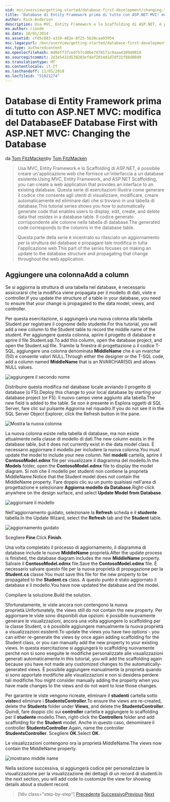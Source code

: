 ```yaml
---
uid: mvc/overview/getting-started/database-first-development/changing-the-database
title: 'Database di Entity Framework prima di tutto con ASP.NET MVC: modifica del Database | Microsoft Docs'
author: Rick-Anderson
description: Usa MVC, Entity Framework e lo Scaffolding di ASP.NET, è possibile creare un'applicazione web che fornisce un'interfaccia a un database esistente. Questa esercitazione seri...
ms.author: riande
ms.date: 10/01/2014
ms.assetid: cfd5c083-a319-482e-8f25-5b38caa93954
msc.legacyurl: /mvc/overview/getting-started/database-first-development/changing-the-database
msc.type: authoredcontent
ms.openlocfilehash: 8d0eff37ced757cd8be74f8171c9aaa430940010
ms.sourcegitcommit: 2d3e5422d530203efdaf2014d1d7df31f88d08d0
ms.translationtype: MT
ms.contentlocale: it-IT
ms.lasthandoff: 11/05/2018
ms.locfileid: "51021274"
---
```

<a name="ef-database-first-with-aspnet-mvc-changing-the-database"></a><span data-ttu-id="33c48-104">Database di Entity Framework prima di tutto con ASP.NET MVC: modifica del Database</span><span class="sxs-lookup"><span data-stu-id="33c48-104">EF Database First with ASP.NET MVC: Changing the Database</span></span>
====================
<span data-ttu-id="33c48-105">da [Tom FitzMacken](https://github.com/tfitzmac)</span><span class="sxs-lookup"><span data-stu-id="33c48-105">by [Tom FitzMacken](https://github.com/tfitzmac)</span></span>

> <span data-ttu-id="33c48-106">Usa MVC, Entity Framework e lo Scaffolding di ASP.NET, è possibile creare un'applicazione web che fornisce un'interfaccia a un database esistente.</span><span class="sxs-lookup"><span data-stu-id="33c48-106">Using MVC, Entity Framework, and ASP.NET Scaffolding, you can create a web application that provides an interface to an existing database.</span></span> <span data-ttu-id="33c48-107">Questa serie di esercitazioni illustra come generare il codice che consente agli utenti di visualizzare, modificare, creare automaticamente ed eliminare dati che si trovano in una tabella di database.</span><span class="sxs-lookup"><span data-stu-id="33c48-107">This tutorial series shows you how to automatically generate code that enables users to display, edit, create, and delete data that resides in a database table.</span></span> <span data-ttu-id="33c48-108">Il codice generato corrispondente alle colonne nella tabella di database.</span><span class="sxs-lookup"><span data-stu-id="33c48-108">The generated code corresponds to the columns in the database table.</span></span>
> 
> <span data-ttu-id="33c48-109">Questa parte della serie è incentrato su rilasciato un aggiornamento per la struttura del database e propagare tale modifica in tutta l'applicazione web.</span><span class="sxs-lookup"><span data-stu-id="33c48-109">This part of the series focuses on making an update to the database structure and propagating that change throughout the web application.</span></span>


## <a name="add-a-column"></a><span data-ttu-id="33c48-110">Aggiungere una colonna</span><span class="sxs-lookup"><span data-stu-id="33c48-110">Add a column</span></span>

<span data-ttu-id="33c48-111">Se si aggiorna la struttura di una tabella nel database, è necessario assicurarsi che la modifica viene propagata per il modello di dati, viste e controller.</span><span class="sxs-lookup"><span data-stu-id="33c48-111">If you update the structure of a table in your database, you need to ensure that your change is propagated to the data model, views, and controller.</span></span>

<span data-ttu-id="33c48-112">Per questa esercitazione, si aggiungerà una nuova colonna alla tabella Student per registrare il cognome dello studente.</span><span class="sxs-lookup"><span data-stu-id="33c48-112">For this tutorial, you will add a new column to the Student table to record the middle name of the student.</span></span> <span data-ttu-id="33c48-113">Per aggiungere questa colonna, aprire il progetto di database e aprire il file Student.sql.</span><span class="sxs-lookup"><span data-stu-id="33c48-113">To add this column, open the database project, and open the Student.sql file.</span></span> <span data-ttu-id="33c48-114">Tramite la finestra di progettazione o il codice T-SQL, aggiungere una colonna denominata **MiddleName** che è un nvarchar (50) e consente valori NULL.</span><span class="sxs-lookup"><span data-stu-id="33c48-114">Through either the designer or the T-SQL code, add a column named **MiddleName** that is an NVARCHAR(50) and allows NULL values.</span></span>

![aggiungere il secondo nome](changing-the-database/_static/image1.png)

<span data-ttu-id="33c48-116">Distribuire questa modifica nel database locale avviando il progetto di database (o F5).</span><span class="sxs-lookup"><span data-stu-id="33c48-116">Deploy this change to your local database by starting your database project (or F5).</span></span> <span data-ttu-id="33c48-117">Il nuovo campo viene aggiunto alla tabella.</span><span class="sxs-lookup"><span data-stu-id="33c48-117">The new field is added to the table.</span></span> <span data-ttu-id="33c48-118">Se non è presente in Esplora oggetti di SQL Server, fare clic sul pulsante Aggiorna nel riquadro.</span><span class="sxs-lookup"><span data-stu-id="33c48-118">If you do not see it in the SQL Server Object Explorer, click the Refresh button in the pane.</span></span>

![Mostra la nuova colonna](changing-the-database/_static/image2.png)

<span data-ttu-id="33c48-120">La nuova colonna esiste nella tabella di database, ma non esiste attualmente nella classe di modello di dati.</span><span class="sxs-lookup"><span data-stu-id="33c48-120">The new column exists in the database table, but it does not currently exist in the data model class.</span></span> <span data-ttu-id="33c48-121">È necessario aggiornare il modello per includere la nuova colonna.</span><span class="sxs-lookup"><span data-stu-id="33c48-121">You must update the model to include your new column.</span></span> <span data-ttu-id="33c48-122">Nel **modelli** cartella, aprire il **ContosoModel.edmx** file per visualizzare il diagramma del modello.</span><span class="sxs-lookup"><span data-stu-id="33c48-122">In the **Models** folder, open the **ContosoModel.edmx** file to display the model diagram.</span></span> <span data-ttu-id="33c48-123">Si noti che il modello per studenti non contiene la proprietà MiddleName.</span><span class="sxs-lookup"><span data-stu-id="33c48-123">Notice that the Student model does not contain the MiddleName property.</span></span> <span data-ttu-id="33c48-124">Fare doppio clic su un punto qualsiasi nell'area di progettazione e selezionare **Aggiorna modello da Database**.</span><span class="sxs-lookup"><span data-stu-id="33c48-124">Right-click anywhere on the design surface, and select **Update Model from Database**.</span></span>

![aggiornare il modello](changing-the-database/_static/image3.png)

<span data-ttu-id="33c48-126">Nell'aggiornamento guidato, selezionare la **Refresh** scheda e il **studente** tabella.</span><span class="sxs-lookup"><span data-stu-id="33c48-126">In the Update Wizard, select the **Refresh** tab and the **Student** table.</span></span>

![aggiornamento guidato](changing-the-database/_static/image4.png)

<span data-ttu-id="33c48-128">Scegliere **Fine**.</span><span class="sxs-lookup"><span data-stu-id="33c48-128">Click **Finish**.</span></span>

<span data-ttu-id="33c48-129">Una volta completato il processo di aggiornamento, il diagramma di database include le nuove **MiddleName** proprietà.</span><span class="sxs-lookup"><span data-stu-id="33c48-129">After the update process is finished, the database diagram includes the new **MiddleName** property.</span></span> <span data-ttu-id="33c48-130">Salvare il **ContosoModel.edmx** file.</span><span class="sxs-lookup"><span data-stu-id="33c48-130">Save the **ContosoModel.edmx** file.</span></span> <span data-ttu-id="33c48-131">È necessario salvare questo file per la nuova proprietà di propagazione per la **Student.cs** classe.</span><span class="sxs-lookup"><span data-stu-id="33c48-131">You must save this file for the new property to be propagated to the **Student.cs** class.</span></span> <span data-ttu-id="33c48-132">A questo punto è stato aggiornato il database e il modello.</span><span class="sxs-lookup"><span data-stu-id="33c48-132">You have now updated the database and the model.</span></span>

<span data-ttu-id="33c48-133">Compilare la soluzione.</span><span class="sxs-lookup"><span data-stu-id="33c48-133">Build the solution.</span></span>

<span data-ttu-id="33c48-134">Sfortunatamente, le viste ancora non contengono la nuova proprietà.</span><span class="sxs-lookup"><span data-stu-id="33c48-134">Unfortunately, the views still do not contain the new property.</span></span> <span data-ttu-id="33c48-135">Per aggiornare le viste sono disponibili due opzioni: è possibile nuovamente generare le visualizzazioni, ancora una volta aggiungere lo scaffolding per la classe Student, o è possibile aggiungere manualmente la nuova proprietà a visualizzazioni esistenti.</span><span class="sxs-lookup"><span data-stu-id="33c48-135">To update the views you have two options - you can either re-generate the views by once again adding scaffolding for the Student class, or you can manually add the new property to your existing views.</span></span> <span data-ttu-id="33c48-136">In questa esercitazione si aggiungerà lo scaffolding nuovamente perché non si sono eseguite le modifiche personalizzate alle visualizzazioni generati automaticamente.</span><span class="sxs-lookup"><span data-stu-id="33c48-136">In this tutorial, you will add the scaffolding again because you have not made any customized changes to the automatically-generated views.</span></span> <span data-ttu-id="33c48-137">È possibile aggiungere manualmente la proprietà quando si sono apportate modifiche alle visualizzazioni e non si desidera perdere tali modifiche.</span><span class="sxs-lookup"><span data-stu-id="33c48-137">You might consider manually adding the property when you have made changes to the views and do not want to lose those changes.</span></span>

<span data-ttu-id="33c48-138">Per garantire le viste vengono ricreate, eliminare il **studenti** cartella sotto **viste**ed eliminare i **StudentsController**.</span><span class="sxs-lookup"><span data-stu-id="33c48-138">To ensure the views are re-created, delete the **Students** folder under **Views**, and delete the **StudentsController**.</span></span> <span data-ttu-id="33c48-139">Quindi, fare doppio clic sui **controller** cartella e aggiungere lo scaffolding per il **studente** modello.</span><span class="sxs-lookup"><span data-stu-id="33c48-139">Then, right-click the **Controllers** folder and add scaffolding for the **Student** model.</span></span> <span data-ttu-id="33c48-140">Anche in questo caso, denominare il controller **StudentsController**.</span><span class="sxs-lookup"><span data-stu-id="33c48-140">Again, name the controller **StudentsController**.</span></span> <span data-ttu-id="33c48-141">Scegliere **OK**.</span><span class="sxs-lookup"><span data-stu-id="33c48-141">Select **OK**.</span></span>

<span data-ttu-id="33c48-142">Le visualizzazioni contengono ora la proprietà MiddleName.</span><span class="sxs-lookup"><span data-stu-id="33c48-142">The views now contain the MiddleName property.</span></span>

![mostrano middle name](changing-the-database/_static/image5.png)

<span data-ttu-id="33c48-144">Nella sezione successiva, si aggiungerà codice per personalizzare la visualizzazione per la visualizzazione dei dettagli di un record di studenti.</span><span class="sxs-lookup"><span data-stu-id="33c48-144">In the next section, you will add code to customize the view for showing details about a student record.</span></span>

> [!div class="step-by-step"]
> <span data-ttu-id="33c48-145">[Precedente](generating-views.md)
> [Successivo](customizing-a-view.md)</span><span class="sxs-lookup"><span data-stu-id="33c48-145">[Previous](generating-views.md)
[Next](customizing-a-view.md)</span></span>
